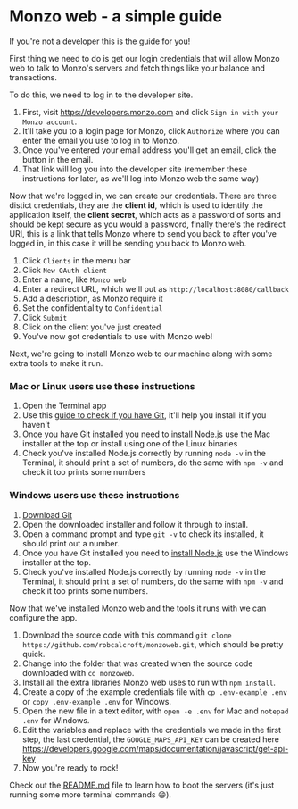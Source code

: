# Monzo web - a simple guide
If you're not a developer this is the guide for you!

First thing we need to do is get our login credentials that will allow Monzo web to talk to Monzo's servers and fetch things like your balance and transactions.

To do this, we need to log in to the developer site.

1. First, visit https://developers.monzo.com and click `Sign in with your Monzo account`.
2. It'll take you to a login page for Monzo, click `Authorize` where you can enter the email you use to log in to Monzo.
3. Once you've entered your email address you'll get an email, click the button in the email.
4. That link will log you into the developer site (remember these instructions for later, as we'll log into Monzo web the same way)

Now that we're logged in, we can create our credentials. There are three distict credentials, they are the **client id**, which is used to identify the application itself, the **client secret**, which acts as a password of sorts and should be kept secure as you would a password, finally there's the redirect URI, this is a link that tells Monzo where to send you back to after you've logged in, in this case it will be sending you back to Monzo web.

1. Click `Clients` in the menu bar
2. Click `New OAuth client`
3. Enter a name, like `Monzo web`
4. Enter a redirect URL, which we'll put as `http://localhost:8080/callback`
5. Add a description, as Monzo require it
6. Set the confidentiality to `Confidential`
7. Click `Submit`
8. Click on the client you've just created
9. You've now got credentials to use with Monzo web!

Next, we're going to install Monzo web to our machine along with some extra tools to make it run.

### Mac or Linux users use these instructions
1. Open the Terminal app
2. Use this [guide to check if you have Git](https://git-scm.com/book/en/v2/Getting-Started-Installing-Git), it'll help you install it if you haven't
3. Once you have Git installed you need to [install Node.js](https://nodejs.org/en/download/) use the Mac installer at the top or install using one of the Linux binaries
4. Check you've installed Node.js correctly by running `node -v` in the Terminal, it should print a set of numbers, do the same with `npm -v` and check it too prints some numbers

### Windows users use these instructions
1. [Download Git](https://git-scm.com/download/win)
2. Open the downloaded installer and follow it through to install.
3. Open a command prompt and type `git -v` to check its installed, it should print out a number.
4. Once you have Git installed you need to [install Node.js](https://nodejs.org/en/download/) use the Windows installer at the top.
5. Check you've installed Node.js correctly by running `node -v` in the Terminal, it should print a set of numbers, do the same with `npm -v` and check it too prints some numbers.

Now that we've installed Monzo web and the tools it runs with we can configure the app.

1. Download the source code with this command `git clone https://github.com/robcalcroft/monzoweb.git`, which should be pretty quick.
2. Change into the folder that was created when the source code downloaded with `cd monzoweb`.
3. Install all the extra libraries Monzo web uses to run with `npm install`.
4. Create a copy of the example credentials file with `cp .env-example .env` or `copy .env-example .env` for Windows.
5. Open the new file in a text editor, with `open -e .env` for Mac and `notepad .env` for Windows.
6. Edit the variables and replace with the credentials we made in the first step, the last credential, the `GOOGLE_MAPS_API_KEY` can be created here 
https://developers.google.com/maps/documentation/javascript/get-api-key
7. Now you're ready to rock!

Check out the [README.md](README.md) file to learn how to boot the servers (it's just running some more terminal commands :smile:).

